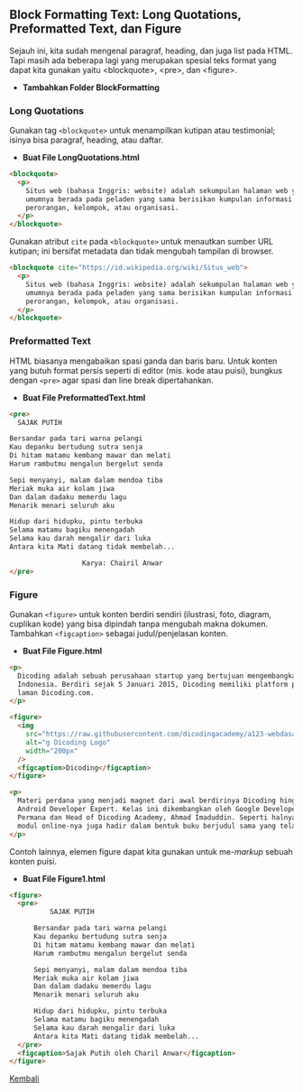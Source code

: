 ## **Block Formatting Text: Long Quotations, Preformatted Text, dan Figure**

Sejauh ini, kita sudah mengenal paragraf, heading, dan juga list pada HTML. Tapi masih ada beberapa lagi yang merupakan spesial teks format yang dapat kita gunakan yaitu \<blockquote>, \<pre>, dan \<figure>.

*   **Tambahkan Folder BlockFormatting**

### **Long Quotations**

Gunakan tag `<blockquote>` untuk menampilkan kutipan atau testimonial; isinya bisa paragraf, heading, atau daftar.

*   **Buat File LongQuotations.html**

```html
<blockquote>
  <p>
    Situs web (bahasa Inggris: website) adalah sekumpulan halaman web yang saling berhubungan yang
    umumnya berada pada peladen yang sama berisikan kumpulan informasi yang disediakan secara
    perorangan, kelompok, atau organisasi.
  </p>
</blockquote>
```

Gunakan atribut `cite` pada `<blockquote>` untuk menautkan sumber URL kutipan; ini bersifat metadata dan tidak mengubah tampilan di browser.

```html
<blockquote cite="https://id.wikipedia.org/wiki/Situs_web">
  <p>
    Situs web (bahasa Inggris: website) adalah sekumpulan halaman web yang saling berhubungan yang
    umumnya berada pada peladen yang sama berisikan kumpulan informasi yang disediakan secara
    perorangan, kelompok, atau organisasi.
  </p>
</blockquote>
```

### **Preformatted Text**

HTML biasanya mengabaikan spasi ganda dan baris baru. Untuk konten yang butuh format persis seperti di editor (mis. kode atau puisi), bungkus dengan `<pre>` agar spasi dan line break dipertahankan.

*   **Buat File PreformattedText.html**

```html
<pre>
  SAJAK PUTIH

Bersandar pada tari warna pelangi
Kau depanku bertudung sutra senja
Di hitam matamu kembang mawar dan melati
Harum rambutmu mengalun bergelut senda

Sepi menyanyi, malam dalam mendoa tiba
Meriak muka air kolam jiwa
Dan dalam dadaku memerdu lagu
Menarik menari seluruh aku

Hidup dari hidupku, pintu terbuka
Selama matamu bagiku menengadah
Selama kau darah mengalir dari luka
Antara kita Mati datang tidak membelah...

                  Karya: Chairil Anwar
</pre>
```

### **Figure**

Gunakan `<figure>` untuk konten berdiri sendiri (ilustrasi, foto, diagram, cuplikan kode) yang bisa dipindah tanpa mengubah makna dokumen. Tambahkan `<figcaption>` sebagai judul/penjelasan konten.

*   **Buat File Figure.html**

```html
<p>
  Dicoding adalah sebuah perusahaan startup yang bertujuan mengembangkan ekosistem developer di
  Indonesia. Berdiri sejak 5 Januari 2015, Dicoding memiliki platform pembelajaran elektronik di
  laman Dicoding.com.
</p>

<figure>
  <img
    src="https://raw.githubusercontent.com/dicodingacademy/a123-webdasar-labs/099-shared-files/shared-media/g-dicoding-logo.png"
    alt="g Dicoding Logo"
    width="200px"
  />
  <figcaption>Dicoding</figcaption>
</figure>

<p>
  Materi perdana yang menjadi magnet dari awal berdirinya Dicoding hingga kini adalah kelas Menjadi
  Android Developer Expert. Kelas ini dikembangkan oleh Google Developer Expert in Android, Sidiq
  Permana dan Head of Dicoding Academy, Ahmad Imaduddin. Seperti halnya kelas Picodiploma lain,
  modul online-nya juga hadir dalam bentuk buku berjudul sama yang telah mendapatkan ijin dan ISBN.
</p>
```

Contoh lainnya, elemen figure dapat kita gunakan untuk me-_markup_ sebuah konten puisi.

*   **Buat File Figure1.html**

```html
<figure>
  <pre>
          SAJAK PUTIH

      Bersandar pada tari warna pelangi
      Kau depanku bertudung sutra senja
      Di hitam matamu kembang mawar dan melati
      Harum rambutmu mengalun bergelut senda

      Sepi menyanyi, malam dalam mendoa tiba
      Meriak muka air kolam jiwa
      Dan dalam dadaku memerdu lagu
      Menarik menari seluruh aku

      Hidup dari hidupku, pintu terbuka
      Selama matamu bagiku menengadah
      Selama kau darah mengalir dari luka
      Antara kita Mati datang tidak membelah...
  </pre>
  <figcaption>Sajak Putih oleh Charil Anwar</figcaption>
</figure>
```

[Kembali](index.md)